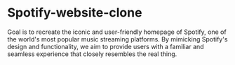 # Spotify-website-clone
 Goal is to recreate the iconic and user-friendly homepage of Spotify, one of the world's most popular music streaming platforms. By mimicking Spotify's design and functionality, we aim to provide users with a familiar and seamless experience that closely resembles the real thing.

